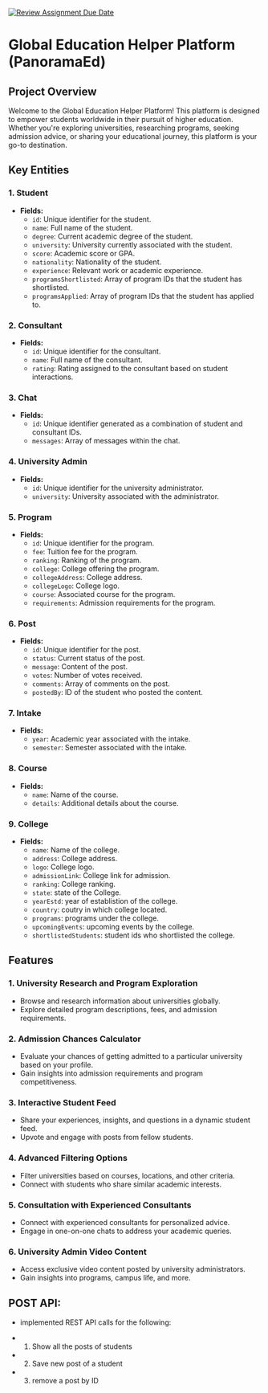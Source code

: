 [![Review Assignment Due Date](https://classroom.github.com/assets/deadline-readme-button-24ddc0f5d75046c5622901739e7c5dd533143b0c8e959d652212380cedb1ea36.svg)](https://classroom.github.com/a/OuSBNpwM)

# Global Education Helper Platform (PanoramaEd)
 
## Project Overview
 
Welcome to the Global Education Helper Platform! This platform is designed to empower students worldwide in their pursuit of higher education. Whether you're exploring universities, researching programs, seeking admission advice, or sharing your educational journey, this platform is your go-to destination.
 
## Key Entities

### 1. Student

- **Fields:**
  - `id`: Unique identifier for the student.
  - `name`: Full name of the student.
  - `degree`: Current academic degree of the student.
  - `university`: University currently associated with the student.
  - `score`: Academic score or GPA.
  - `nationality`: Nationality of the student.
  - `experience`: Relevant work or academic experience.
  - `programsShortlisted`: Array of program IDs that the student has shortlisted.
  - `programsApplied`: Array of program IDs that the student has applied to.

### 2. Consultant

- **Fields:**
  - `id`: Unique identifier for the consultant.
  - `name`: Full name of the consultant.
  - `rating`: Rating assigned to the consultant based on student interactions.

### 3. Chat

- **Fields:**
  - `id`: Unique identifier generated as a combination of student and consultant IDs.
  - `messages`: Array of messages within the chat.

### 4. University Admin

- **Fields:**
  - `id`: Unique identifier for the university administrator.
  - `university`: University associated with the administrator.

### 5. Program

- **Fields:**
  - `id`: Unique identifier for the program.
  - `fee`: Tuition fee for the program.
  - `ranking`: Ranking of the program.
  - `college`: College offering the program.
  - `collegeAddress`: College address.
  - `collegeLogo`: College logo.
  - `course`: Associated course for the program.
  - `requirements`: Admission requirements for the program.

### 6. Post

- **Fields:**
  - `id`: Unique identifier for the post.
  - `status`: Current status of the post.
  - `message`: Content of the post.
  - `votes`: Number of votes received.
  - `comments`: Array of comments on the post.
  - `postedBy`: ID of the student who posted the content.

### 7. Intake

- **Fields:**
  - `year`: Academic year associated with the intake.
  - `semester`: Semester associated with the intake.

### 8. Course

- **Fields:**
  - `name`: Name of the course.
  - `details`: Additional details about the course.

### 9. College

- **Fields:**
  - `name`: Name of the college.
  - `address`: College address.
  - `logo`: College logo.
  - `admissionLink`: College link for admission.
  - `ranking`: College ranking.
  - `state`: state of the College.
  - `yearEstd`: year of establistion of the college.
  - `country`: coutry in which college located.
  - `programs`: programs under the college.
  - `upcomingEvents`: upcoming events by the college.
  - `shortlistedStudents`: student ids who shortlisted the college.

## Features
 
### 1. University Research and Program Exploration
- Browse and research information about universities globally.
- Explore detailed program descriptions, fees, and admission requirements.
 
### 2. Admission Chances Calculator
- Evaluate your chances of getting admitted to a particular university based on your profile.
- Gain insights into admission requirements and program competitiveness.
 
### 3. Interactive Student Feed
- Share your experiences, insights, and questions in a dynamic student feed.
- Upvote and engage with posts from fellow students.
 
### 4. Advanced Filtering Options
- Filter universities based on courses, locations, and other criteria.
- Connect with students who share similar academic interests.
 
### 5. Consultation with Experienced Consultants
- Connect with experienced consultants for personalized advice.
- Engage in one-on-one chats to address your academic queries.
 
### 6. University Admin Video Content
- Access exclusive video content posted by university administrators.
- Gain insights into programs, campus life, and more.

## POST API:

- implemented REST API calls for the following:

- 1. Show all the posts of students
- 2. Save new post of a student
- 3. remove a post by ID


 
